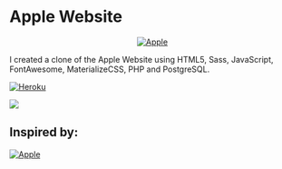 # Apple Website
<div align="center">
  
[![Apple](https://img.shields.io/badge/-‍-white?style=for-the-badge&logo=Apple&logoColor=000000)](https://www.apple.com)

</div>

I created a clone of the Apple Website using HTML5, Sass, JavaScript, FontAwesome, MaterializeCSS, PHP and PostgreSQL.

[![Heroku](https://img.shields.io/badge/-Website‍‍Link-430098?style=for-the-badge&logo=Heroku&logoColor=white)]()

![](https://i.ytimg.com/vi/DEpF1nNz1l0/maxresdefault.jpg)
## Inspired by:
[![Apple](https://img.shields.io/badge/-Apple-000?style=for-the-badge&logo=Apple&logoColor=white)](https://www.apple.com)
